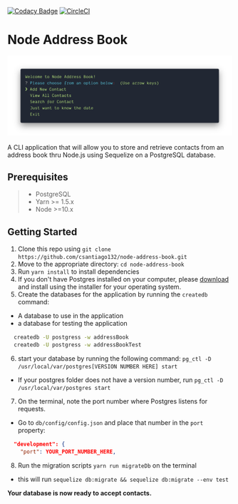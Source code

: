 [![Codacy Badge](https://api.codacy.com/project/badge/Grade/7afd2cdf1338428d9da297b38918d683)](https://app.codacy.com/app/csantiago132/node-address-book?utm_source=github.com&utm_medium=referral&utm_content=csantiago132/node-address-book&utm_campaign=Badge_Grade_Dashboard)
[![CircleCI](https://circleci.com/gh/csantiago132/node-address-book.svg?style=svg)](https://circleci.com/gh/csantiago132/node-address-book)

# Node Address Book

<p align="center"><img src="preview.png" alt="node-address-book preview"/></p>

A CLI application that will allow you to store and retrieve contacts from an
address book thru Node.js using Sequelize on a PostgreSQL database.

## Prerequisites

> - PostgreSQL
> - Yarn >= 1.5.x
> - Node >=10.x

## Getting Started

1. Clone this repo using
   `git clone https://github.com/csantiago132/node-address-book.git`
2. Move to the appropriate directory: `cd node-address-book`
3. Run `yarn install` to install dependencies
4. If you don't have Postgres installed on your computer, please
   [download](https://www.openscg.com/bigsql/postgresql/installers.jsp/) and
   install using the installer for your operating system.
5. Create the databases for the application by running the `createdb` command:

- A database to use in the application
- a database for testing the application

```bash
  createdb -U postgress -w addressBook
  createdb -U postgress -w addressBookTest
```

6. start your database by running the following command:
   `pg_ctl -D /usr/local/var/postgres[VERSION NUMBER HERE] start`

- If your postgres folder does not have a version number, run
  `pg_ctl -D /usr/local/var/postgres start`

7. On the terminal, note the port number where Postgres listens for requests.

- Go to `db/config/config.json` and place that number in the `port` property:

```json
  "development": {
    "port": YOUR_PORT_NUMBER_HERE,
```

8. Run the migration scripts `yarn run migrateDb` on the terminal

- this will run `sequelize db:migrate && sequelize db:migrate --env test`

**Your database is now ready to accept contacts.**
